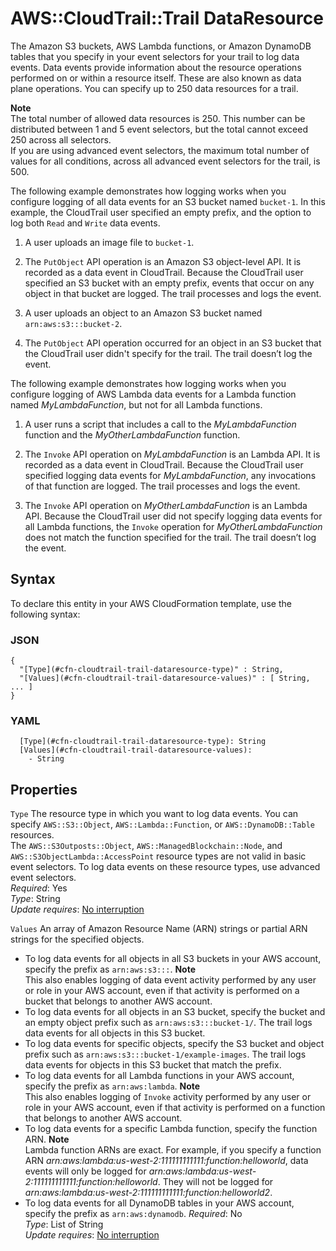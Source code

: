 # AWS::CloudTrail::Trail DataResource<a name="aws-properties-cloudtrail-trail-dataresource"></a>

The Amazon S3 buckets, AWS Lambda functions, or Amazon DynamoDB tables that you specify in your event selectors for your trail to log data events\. Data events provide information about the resource operations performed on or within a resource itself\. These are also known as data plane operations\. You can specify up to 250 data resources for a trail\.

**Note**  
The total number of allowed data resources is 250\. This number can be distributed between 1 and 5 event selectors, but the total cannot exceed 250 across all selectors\.  
If you are using advanced event selectors, the maximum total number of values for all conditions, across all advanced event selectors for the trail, is 500\.

The following example demonstrates how logging works when you configure logging of all data events for an S3 bucket named `bucket-1`\. In this example, the CloudTrail user specified an empty prefix, and the option to log both `Read` and `Write` data events\.

1. A user uploads an image file to `bucket-1`\.

1. The `PutObject` API operation is an Amazon S3 object\-level API\. It is recorded as a data event in CloudTrail\. Because the CloudTrail user specified an S3 bucket with an empty prefix, events that occur on any object in that bucket are logged\. The trail processes and logs the event\.

1. A user uploads an object to an Amazon S3 bucket named `arn:aws:s3:::bucket-2`\.

1. The `PutObject` API operation occurred for an object in an S3 bucket that the CloudTrail user didn't specify for the trail\. The trail doesn’t log the event\.

The following example demonstrates how logging works when you configure logging of AWS Lambda data events for a Lambda function named *MyLambdaFunction*, but not for all Lambda functions\.

1. A user runs a script that includes a call to the *MyLambdaFunction* function and the *MyOtherLambdaFunction* function\.

1. The `Invoke` API operation on *MyLambdaFunction* is an Lambda API\. It is recorded as a data event in CloudTrail\. Because the CloudTrail user specified logging data events for *MyLambdaFunction*, any invocations of that function are logged\. The trail processes and logs the event\.

1. The `Invoke` API operation on *MyOtherLambdaFunction* is an Lambda API\. Because the CloudTrail user did not specify logging data events for all Lambda functions, the `Invoke` operation for *MyOtherLambdaFunction* does not match the function specified for the trail\. The trail doesn’t log the event\. 

## Syntax<a name="aws-properties-cloudtrail-trail-dataresource-syntax"></a>

To declare this entity in your AWS CloudFormation template, use the following syntax:

### JSON<a name="aws-properties-cloudtrail-trail-dataresource-syntax.json"></a>

```
{
  "[Type](#cfn-cloudtrail-trail-dataresource-type)" : String,
  "[Values](#cfn-cloudtrail-trail-dataresource-values)" : [ String, ... ]
}
```

### YAML<a name="aws-properties-cloudtrail-trail-dataresource-syntax.yaml"></a>

```
  [Type](#cfn-cloudtrail-trail-dataresource-type): String
  [Values](#cfn-cloudtrail-trail-dataresource-values): 
    - String
```

## Properties<a name="aws-properties-cloudtrail-trail-dataresource-properties"></a>

`Type`  <a name="cfn-cloudtrail-trail-dataresource-type"></a>
The resource type in which you want to log data events\. You can specify `AWS::S3::Object`, `AWS::Lambda::Function`, or `AWS::DynamoDB::Table` resources\.  
The `AWS::S3Outposts::Object`, `AWS::ManagedBlockchain::Node`, and `AWS::S3ObjectLambda::AccessPoint` resource types are not valid in basic event selectors\. To log data events on these resource types, use advanced event selectors\.  
*Required*: Yes  
*Type*: String  
*Update requires*: [No interruption](https://docs.aws.amazon.com/AWSCloudFormation/latest/UserGuide/using-cfn-updating-stacks-update-behaviors.html#update-no-interrupt)

`Values`  <a name="cfn-cloudtrail-trail-dataresource-values"></a>
An array of Amazon Resource Name \(ARN\) strings or partial ARN strings for the specified objects\.  
+ To log data events for all objects in all S3 buckets in your AWS account, specify the prefix as `arn:aws:s3:::`\.
**Note**  
This also enables logging of data event activity performed by any user or role in your AWS account, even if that activity is performed on a bucket that belongs to another AWS account\.
+ To log data events for all objects in an S3 bucket, specify the bucket and an empty object prefix such as `arn:aws:s3:::bucket-1/`\. The trail logs data events for all objects in this S3 bucket\.
+ To log data events for specific objects, specify the S3 bucket and object prefix such as `arn:aws:s3:::bucket-1/example-images`\. The trail logs data events for objects in this S3 bucket that match the prefix\.
+ To log data events for all Lambda functions in your AWS account, specify the prefix as `arn:aws:lambda`\.
**Note**  
This also enables logging of `Invoke` activity performed by any user or role in your AWS account, even if that activity is performed on a function that belongs to another AWS account\. 
+ To log data events for a specific Lambda function, specify the function ARN\.
**Note**  
Lambda function ARNs are exact\. For example, if you specify a function ARN *arn:aws:lambda:us\-west\-2:111111111111:function:helloworld*, data events will only be logged for *arn:aws:lambda:us\-west\-2:111111111111:function:helloworld*\. They will not be logged for *arn:aws:lambda:us\-west\-2:111111111111:function:helloworld2*\.
+ To log data events for all DynamoDB tables in your AWS account, specify the prefix as `arn:aws:dynamodb`\.
*Required*: No  
*Type*: List of String  
*Update requires*: [No interruption](https://docs.aws.amazon.com/AWSCloudFormation/latest/UserGuide/using-cfn-updating-stacks-update-behaviors.html#update-no-interrupt)
